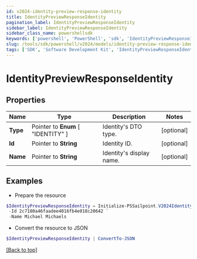 ```yaml
---
id: v2024-identity-preview-response-identity
title: IdentityPreviewResponseIdentity
pagination_label: IdentityPreviewResponseIdentity
sidebar_label: IdentityPreviewResponseIdentity
sidebar_class_name: powershellsdk
keywords: ['powershell', 'PowerShell', 'sdk', 'IdentityPreviewResponseIdentity'] 
slug: /tools/sdk/powershell/v2024/models/identity-preview-response-identity
tags: ['SDK', 'Software Development Kit', 'IdentityPreviewResponseIdentity']
---
```



# IdentityPreviewResponseIdentity

## Properties

Name | Type | Description | Notes
------------ | ------------- | ------------- | -------------
**Type** |  Pointer to  **Enum** [  "IDENTITY" ] | Identity's DTO type. | [optional] 
**Id** |  Pointer to **String** | Identity ID. | [optional] 
**Name** |  Pointer to **String** | Identity's display name. | [optional] 

## Examples

- Prepare the resource
```powershell
$IdentityPreviewResponseIdentity = Initialize-PSSailpoint.V2024IdentityPreviewResponseIdentity  -Type IDENTITY `
 -Id 2c7180a46faadee4016fb4e018c20642 `
 -Name Michael Michaels
```

- Convert the resource to JSON
```powershell
$IdentityPreviewResponseIdentity | ConvertTo-JSON
```


[[Back to top]](#) 

